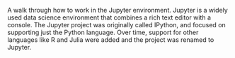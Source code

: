 A walk through how to work in the Jupyter environment. Jupyter is a widely used data science environment that combines a rich text editor with a console. The Jupyter project was originally called IPython, and focused on supporting just the Python language. Over time, support for other languages like R and Julia were added and the project was renamed to Jupyter.
